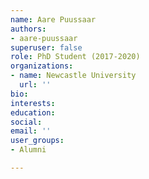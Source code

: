 ```yaml
---
name: Aare Puussaar
authors:
- aare-puussaar
superuser: false
role: PhD Student (2017-2020)
organizations:
- name: Newcastle University
  url: ''
bio: 
interests: 
education: 
social: 
email: ''
user_groups:
- Alumni

---
```

